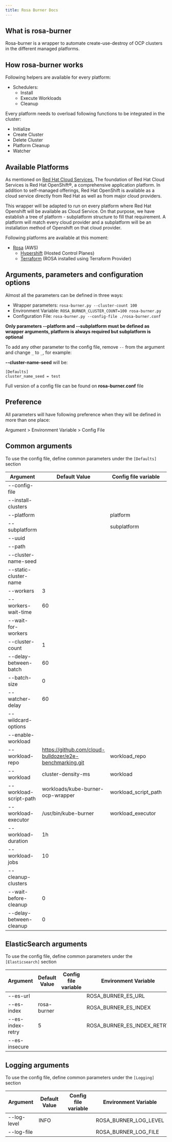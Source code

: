 ```yaml
---
title: Rosa Burner Docs
---
```


## What is rosa-burner

Rosa-burner is a wrapper to automate create-use-destroy of OCP clusters in the different managed platforms.

## How rosa-burner works

Following helpers are available for every platform:

- Schedulers:
    - Install
    - Execute Workloads
    - Cleanup

Every platform needs to overload following functions to be integrated in the cluster:

- Initialize
- Create Cluster
- Delete Cluster
- Platform Cleanup
- Watcher

## Available Platforms

As mentioned on [Red Hat Cloud Services](https://www.redhat.com/en/technologies/cloud-computing/openshift/cloud-services?pfe-w7qvu3n4p=Platform+services#services), The foundation of Red Hat Cloud Services is Red Hat OpenShift®, a comprehensive application platform. In addition to self-managed offerings, Red Hat OpenShift is available as a cloud service directly from Red Hat as well as from major cloud providers.

This wrapper will be adapted to run on every platform where Red Hat Openshift will be available as Cloud Service. On that purpose, we have establish a tree of platform - subplatform structure to fill that requirement. A platform will match every cloud provider and a subplatform will be an installation method of Openshift on that cloud provider.

Following platforms are available at this moment:

- [Rosa](https://cloud.redhat.com/learn/getting-started-red-hat-openshift-service-aws-rosa?extIdCarryOver=true&sc_cid=701f2000001OH7EAAW) (AWS)
    - [Hypershift](https://cloud.redhat.com/blog/hosted-control-planes-is-here-as-tech-preview) (Hosted Control Planes)
    - [Terraform](https://cloud.redhat.com/blog/rosa-joins-the-terraform-ecosystem) (ROSA installed using Terraform Provider)



## Arguments, parameters and configuration options

Almost all the parameters can be defined in three ways:
- Wrapper parameters:
`rosa-burner.py --cluster-count 100`
- Environment Variable:
`ROSA_BURNER_CLUSTER_COUNT=100 rosa-burner.py`
- Configuration File:
`rosa-burner.py --config-file ./rosa-burner.conf`

**Only parameters --platform and --subplatform must be defined as wrapper arguments, platform is always required but subplatform is optional**

To add any other parameter to the config file, remove `--` from the argument and change `_` to `_`, for example:

**--cluster-name-seed** will be:
```
[Defaults]
cluster_name_seed = test
```

Full version of a config file can be found on **rosa-burner.conf** file

## Preference

All parameters will have following preference when they will be defined in more than one place:

Argument > Environment Variable > Config File

## Common arguments

To use the config file, define common parameters under the `[Defaults]` section

| Argument                 | Default Value     | Config file variable | Environment Variable           |
|--------------------------|-------------------|----------------------|--------------------------------|
| --config-file            |                   |                      | ROSA_BURNER_CONFIG_FILE        |
| --install-clusters       |                   |                      |                                |
| --platform               |                   | platform             | ROSA_BURNER_PLATFORM           |
| --subplatform            |                   | subplatform          | ROSA_BURNER_SUBPLATFORM        |
| --uuid                   |                   |                      | ROSA_BURNER_UUID               |
| --path                   |                   |                      | ROSA_BURNER_PATH               |
| --cluster-name-seed      |                   |                      | ROSA_BURNER_CLUSTER_NAME_SEED  |
| --static-cluster-name    |                   |                      | ROSA_BURNER_STATIC_CLUSTER_NAME|
| --workers                | 3                 |                      | ROSA_BURNER_WORKERS            |
| --workers-wait-time      | 60                |                      | ROSA_BURNER_WORKERS_WAIT_TIME  |
| --wait-for-workers       |                   |                      |                                |
| --cluster-count          | 1                 |                      | ROSA_BURNER_CLUSTER_COUNT      |
| --delay-between-batch    | 60                |                      | ROSA_BURNER_DELAY_BETWEEN_BATCH|
| --batch-size             | 0                 |                      | ROSA_BURNER_BATCH_SIZE         |
| --watcher-delay          | 60                |                      | ROSA_BURNER_WATCHER_DELAY      |
| --wildcard-options       |                   |                      | ROSA_BURNER_WILDCARD_OPTIONS   |
| --enable-workload        |                   |                      |                                |
| --workload-repo          | https://github.com/cloud-bulldozer/e2e-benchmarking.git | workload_repo | ROSA_BURNER_WORKLOAD_REPO |
| --workload               | cluster-density-ms | workload             | ROSA_BURNER_WORKLOAD           |
| --workload-script-path        | workloads/kube-burner-ocp-wrapper | workload_script_path | ROSA_BURNER_WORKLOAD_SCRIPT_PATH |
| --workload-executor      | /usr/bin/kube-burner | workload_executor | ROSA_BURNER_WORKLOAD_EXECUTOR |
| --workload-duration      | 1h                |                      | ROSA_BURNER_WORKLOAD_DURATION  |
| --workload-jobs          | 10                |                      | ROSA_BURNER_WORKLOAD_JOBS      |
| --cleanup-clusters       |                   |                      |                                |
| --wait-before-cleanup    | 0                 |                      | ROSA_BURNER_WAIT_BEFORE_CLEANUP|
| --delay-between-cleanup  | 0                 |                      | ROSA_BURNER_DELAY_BETWEEN_CLEANUP |

## ElasticSearch arguments

To use the config file, define common parameters under the `[Elasticsearch]` section

| Argument                 | Default Value     | Config file variable | Environment Variable           |
|--------------------------|-------------------|----------------------|--------------------------------|
| --es-url               |                   |                         | ROSA_BURNER_ES_URL              |
| --es-index             | rosa-burner       |                         | ROSA_BURNER_ES_INDEX            |
| --es-index-retry       | 5                 |                         | ROSA_BURNER_ES_INDEX_RETRY      |
| --es-insecure          |                   |                         |                                 |

## Logging arguments

To use the config file, define common parameters under the `[Logging]` section

| Argument                 | Default Value     | Config file variable | Environment Variable           |
|--------------------------|-------------------|----------------------|--------------------------------|
| --log-level              | INFO              |                      | ROSA_BURNER_LOG_LEVEL          |
| --log-file               |                   |                      | ROSA_BURNER_LOG_FILE           |
